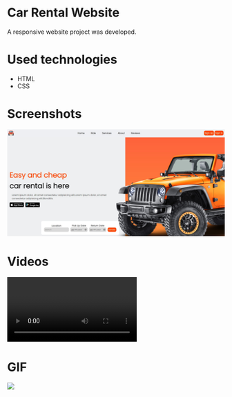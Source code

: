 # Car Rental Website

A responsive website project was developed.

# Used technologies

- HTML
- CSS

# Screenshots

![](1.jpg)

# Videos

![](HTML_CSS_RentalCar.mp4)

# GIF

![](HTML_CSS_RentalCar.gif)
